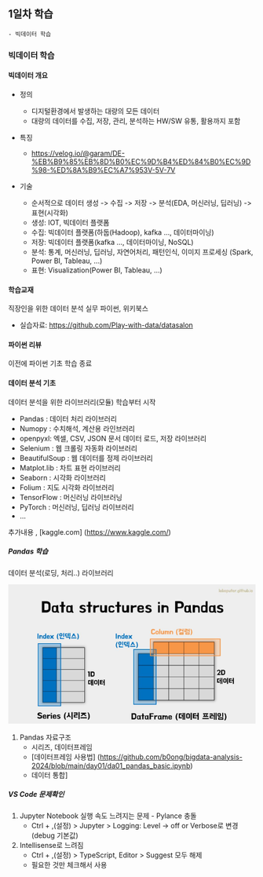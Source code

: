 ## 1일차 학습
    - 빅데이터 학습

### 빅데이터 학습

#### 빅데이터 개요
- 정의
    - 디지털환경에서 발생하는 대량의 모든 데이터
    - 대량의 데이터를 수집, 저장, 관리, 분석하는 HW/SW 유통, 활용까지 포함
- 특징
    - https://velog.io/@garam/DE-%EB%B9%85%EB%8D%B0%EC%9D%B4%ED%84%B0%EC%9D%98-%ED%8A%B9%EC%A7%953V-5V-7V

- 기술
    - 순서적으로 데이터 생성 -> 수집 -> 저장 -> 분석(EDA, 머신러닝, 딥러닝) -> 표현(시각화)
    - 생성: IOT, 빅데이터 플랫폼
    - 수집: 빅데이터 플랫폼(하둡(Hadoop), kafka ..., 데이터마이닝)
    - 저장: 빅데이터 플랫폼(kafka ..., 데이터마이닝, NoSQL)
    - 분석: 통계, 머신러닝, 딥러닝, 자연어처리, 패턴인식, 이미지 프로세싱 (Spark, Power BI, Tableau, ...)
    - 표현: Visualization(Power BI, Tableau, ...) 

#### 학습교재
직장인을 위한 데이터 분석 실무 파이썬, 위키북스

- 실습자료: https://github.com/Play-with-data/datasalon

#### 파이썬 리뷰
이전에 파이썬 기초 학습 종료

#### 데이터 분석 기초
데이터 분석을 위한 라이브러리(모듈) 학습부터 시작
- Pandas : 데이터 처리 라이브러리
- Numopy : 수치해석, 계산용 라인브러리
- openpyxl: 엑셀, CSV, JSON 문서 데이터 로드, 저장 라이브러리
- Selenium : 웹 크롤링 자동화 라이브러리
- BeautifulSoup : 웹 데이터를 정제 라이브러리
- Matplot.lib : 차트 표현 라이브러리
- Seaborn : 시각화 라이브러리
- Folium : 지도 시각화 라이브러리
- TensorFlow : 머신러닝 라이브러닝
- PyTorch : 머신러닝, 딥러닝 라이브러리
- ...

추가내용 , [kaggle.com] (https://www.kaggle.com/)

##### Pandas 학습
데이터 분석(로딩, 처리..) 라이브러리

![자료구조](https://github.com/b0ong/bigdata-analysis-2024/blob/main/images/ba001.png)

1. Pandas 자료구조
    - 시리즈, 데이터프레임
    - [데이터프레임 사용법] (https://github.com/b0ong/bigdata-analysis-2024/blob/main/day01/da01_pandas_basic.ipynb)
    - 데이터 통합]    

##### VS Code 문제확인
1. Jupyter Notebook 실행 속도 느려지는 문제 - Pylance 충돌
    - Ctrl + ,(설정) > Jupyter > Logging: Level -> off or Verbose로 변경(debug 기본값)
2. Intellisense로 느려짐
    - Ctrl + ,(설정) > TypeScript, Editor > Suggest 모두 해제
    - 필요한 것만 체크해서 사용